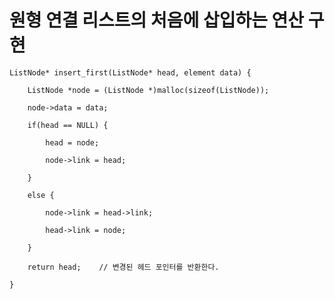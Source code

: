 # 원형 연결 리스트의 처음에 삽입하는 연산 구현

    ListNode* insert_first(ListNode* head, element data) {

        ListNode *node = (ListNode *)malloc(sizeof(ListNode));

        node->data = data;

        if(head == NULL) {

            head = node;

            node->link = head;

        }

        else {

            node->link = head->link;

            head->link = node;

        }

        return head;    // 변경된 헤드 포인터를 반환한다.

    }